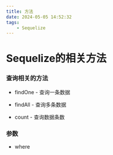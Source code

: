 ```yaml
---
title: 方法
date: 2024-05-05 14:52:32
tags:
	- Sequelize
---
```

# Sequelize的相关方法

### 查询相关的方法

- findOne - 查询一条数据

- findAll - 查询多条数据

- count - 查询数据条数 

### 参数

- where 

